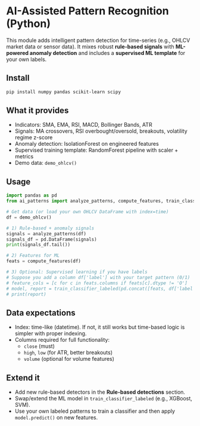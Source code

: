 # AI-Assisted Pattern Recognition (Python)

This module adds intelligent pattern detection for time-series (e.g., OHLCV market data or sensor data). It mixes robust **rule-based signals** with **ML-powered anomaly detection** and includes a **supervised ML template** for your own labels.

## Install
```bash
pip install numpy pandas scikit-learn scipy
```

## What it provides
- Indicators: SMA, EMA, RSI, MACD, Bollinger Bands, ATR
- Signals: MA crossovers, RSI overbought/oversold, breakouts, volatility regime z-score
- Anomaly detection: IsolationForest on engineered features
- Supervised training template: RandomForest pipeline with scaler + metrics
- Demo data: `demo_ohlcv()`

## Usage
```python
import pandas as pd
from ai_patterns import analyze_patterns, compute_features, train_classifier_labeled, demo_ohlcv

# Get data (or load your own OHLCV DataFrame with index=time)
df = demo_ohlcv()

# 1) Rule-based + anomaly signals
signals = analyze_patterns(df)
signals_df = pd.DataFrame(signals)
print(signals_df.tail())

# 2) Features for ML
feats = compute_features(df)

# 3) Optional: Supervised learning if you have labels
# Suppose you add a column df['label'] with your target pattern (0/1)
# feature_cols = [c for c in feats.columns if feats[c].dtype != 'O']
# model, report = train_classifier_labeled(pd.concat([feats, df['label']], axis=1), feature_cols, 'label')
# print(report)
```

## Data expectations
- Index: time-like (datetime). If not, it still works but time-based logic is simpler with proper indexing.
- Columns required for full functionality:
  - `close` (must)
  - `high`, `low` (for ATR, better breakouts)
  - `volume` (optional for volume features)

## Extend it
- Add new rule-based detectors in the **Rule-based detections** section.
- Swap/extend the ML model in `train_classifier_labeled` (e.g., XGBoost, SVM).
- Use your own labeled patterns to train a classifier and then apply `model.predict()` on new features.
